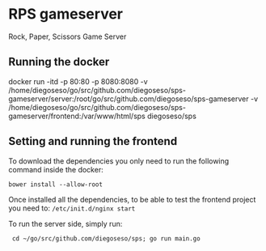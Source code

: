 # RPS gameserver
Rock, Paper, Scissors Game Server

## Running the docker 

 docker run -itd -p 80:80 -p 8080:8080 -v /home/diegoseso/go/src/github.com/diegoseso/sps-gameserver/server:/root/go/src/github.com/diegoseso/sps-gameserver -v /home/diegoseso/go/src/github.com/diegoseso/sps-gameserver/frontend:/var/www/html/sps diegoseso/sps

## Setting and running the frontend

To download the dependencies you only need to run the following command inside the docker:

``` bower install --allow-root ```

Once installed all the dependencies, to be able to test the frontend project you need to: 
``` /etc/init.d/nginx start ```

To run the server side, simply run: 

``` cd ~/go/src/github.com/diegoseso/sps; go run main.go```


